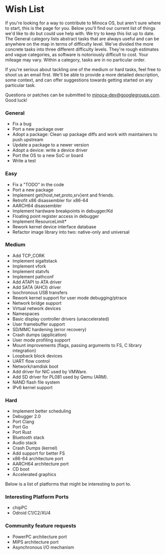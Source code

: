 # Wish List

If you're looking for a way to contribute to Minoca OS, but aren't sure where to start, this is the page for you. Below you'll find our current list of things we'd like to do but could use help with. We try to keep this list up to date. The General category lists abstract tasks that are always useful and can be anywhere on the map in terms of difficulty level. We've divided the more concrete tasks into three different difficulty levels. They're rough estimates and vague categories, as software is notoriously difficult to cost. Your mileage may vary. Within a category, tasks are in no particular order.

If you're serious about tackling one of the medium or hard tasks, feel free to shoot us an email first. We'll be able to provide a more detailed description, some context, and can offer suggestions towards getting started on any particular task.

Questions or patches can be submitted to minoca-dev@googlegroups.com. Good luck!

### General
 - Fix a bug
 - Port a new package over
 - Adopt a package: Clean up package diffs and work with maintainers to push upstream
 - Update a package to a newer version
 - Adopt a device: write a device driver
 - Port the OS to a new SoC or board
 - Write a test

### Easy
 - Fix a "TODO" in the code
 - Port a new package
 - Implement get{host,net,proto,srv}ent and friends.
 - Retrofit x86 disassembler for x86-64
 - AARCH64 disassembler
 - Implement hardware breakpoints in debugger/Kd
 - Floating point register access in debugger
 - Implement ResourceLimit*
 - Rework kernel device interface database
 - Refactor image library into two: native-only and universal

### Medium
 - Add TCP_CORK
 - Implement sigaltstack
 - Implement vfork
 - Implement statvfs
 - Implement pathconf
 - Add ATAPI to ATA driver
 - Add SATA (AHCI) driver
 - Isochronous USB transfers
 - Rework kernel support for user mode debugging/ptrace
 - Network bridge support
 - Virtual network devices
 - Namespaces
 - Basic display controller drivers (unaccelerated)
 - User framebuffer support
 - SD/MMC hardening (error recovery)
 - Crash dumps (application)
 - User mode profiling support
 - Mount improvements (flags, passing arguments to FS, C library integration)
 - Loopback block devices
 - UART flow control
 - Network/ramdisk boot
 - Add driver for NIC used by VMWare.
 - Add SD driver for PL081 used by Qemu (ARM).
 - NAND flash file system
 - IPv6 kernel support

### Hard
 - Implement better scheduling
 - Debugger 2.0
 - Port Clang
 - Port Go
 - Port Rust
 - Bluetooth stack
 - Audio stack
 - Crash Dumps (kernel)
 - Add support for better FS
 - x86-64 architecture port
 - AARCH64 architecture port
 - CD boot
 - Accelerated graphics

Below is a list of platforms that might be interesting to port to.
### Interesting Platform Ports
 - chipPC
 - Odroid C1/C2/XU4

### Community feature requests
 - PowerPC architecture port
 - MIPS architecture port
 - Asynchronous I/O mechanism

